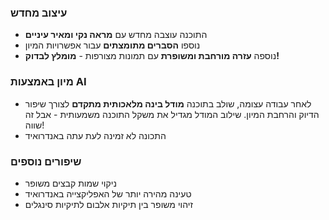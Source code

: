 ### עיצוב מחדש
- התוכנה עוצבה מחדש עם **מראה נקי ומאיר עיניים**
- נוספו **הסברים מתומצתים** עבור אפשרויות המיון
- נוספה **עזרה מורחבת ומשופרת** עם תמונות מצורפות - **מומלץ לבדוק!**

### מיון באמצעות AI
- לאחר עבודה עצומה, שולב בתוכנה **מודל בינה מלאכותית מתקדם** לצורך שיפור הדיוק והרחבת המיון. שילוב המודל מגדיל את משקל התוכנה משמעותית - אבל זה שווה!
- התכונה לא זמינה לעת עתה באנדרואיד

### שיפורים נוספים
- ניקוי שמות קבצים משופר
- טעינה מהירה יותר של האפליקצייה באנדרואיד
- זיהוי משופר בין תיקיות אלבום לתיקיות סינגלים